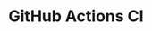 # GitHub Actions CI






























































































































































































































































































































































































































































































































































































































































































































































































































































































































































































































































































































































































































































































































































































































































































































































































































































































































































































































































































































































































































































































































































































































